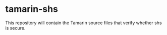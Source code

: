 # tamarin-shs

This repository will contain the Tamarin source files that verify whether shs is secure.
